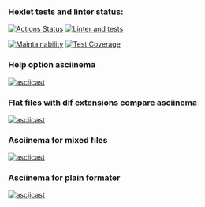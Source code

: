 ### Hexlet tests and linter status:
[![Actions Status](https://github.com/SKornya/frontend-project-46/workflows/hexlet-check/badge.svg)](https://github.com/SKornya/frontend-project-46/actions)
[![Linter and tests](https://github.com/SKornya/frontend-project-46/workflows/lint%20and%20tests%20check/badge.svg)](https://github.com/SKornya/frontend-project-46/actions)

[![Maintainability](https://api.codeclimate.com/v1/badges/b0d4ed0dfd572b81be2c/maintainability)](https://codeclimate.com/github/SKornya/frontend-project-46/maintainability)
[![Test Coverage](https://api.codeclimate.com/v1/badges/dfc50c2d88cd46d069c1/test_coverage)](https://codeclimate.com/github/SKornya/frontend-project-46/test_coverage)

### Help option asciinema

[![asciicast](https://asciinema.org/a/pWUEDOkcC3R99jMN2oEbcYjy6.svg)](https://asciinema.org/a/pWUEDOkcC3R99jMN2oEbcYjy6)

### Flat files with dif extensions compare asciinema

[![asciicast](https://asciinema.org/a/543279.svg)](https://asciinema.org/a/543279)

### Asciinema for mixed files

[![asciicast](https://asciinema.org/a/MftGjudeFDhY1N35BSHrAjPYu.svg)](https://asciinema.org/a/MftGjudeFDhY1N35BSHrAjPYu)

### Asciinema for plain formater

[![asciicast](https://asciinema.org/a/wZHgq0DFOvvi1WYze9mryFG1n.svg)](https://asciinema.org/a/wZHgq0DFOvvi1WYze9mryFG1n)